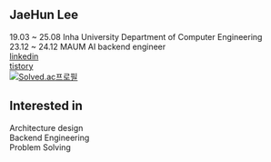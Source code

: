 ## JaeHun Lee 
19.03 ~ 25.08 Inha University Department of Computer Engineering<br>
23.12 ~ 24.12 MAUM AI backend engineer<br>
[linkedin](https://www.linkedin.com/in/%EC%9E%AC%ED%9B%88-%EC%9D%B4-9371622b2/)   
[tistory](https://dkanrjtehahffk.tistory.com/)   
[![Solved.ac프로필](http://mazassumnida.wtf/api/mini/generate_badge?boj=qwww7778)](https://solved.ac/qwww7778)


## Interested in
Architecture design<br>
Backend Engineering<br>
Problem Solving 

